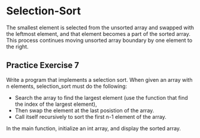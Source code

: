 # Selection-Sort

The smallest element is selected from the unsorted array and swapped with the leftmost element, and that element becomes a part of the sorted array. This process continues moving unsorted array boundary by one element to the right.

## Practice Exercise 7

Write a program that implements a selection sort. When given an array with n elements, selection_sort must do the following:

* Search the array to find the largest element (use the function that find the index of the largest element),
* Then swap the element at the last posistion of the array.
* Call itself recursively to sort the first n-1 element of the array.

In the main function, initialize an int array, and display the sorted array.
